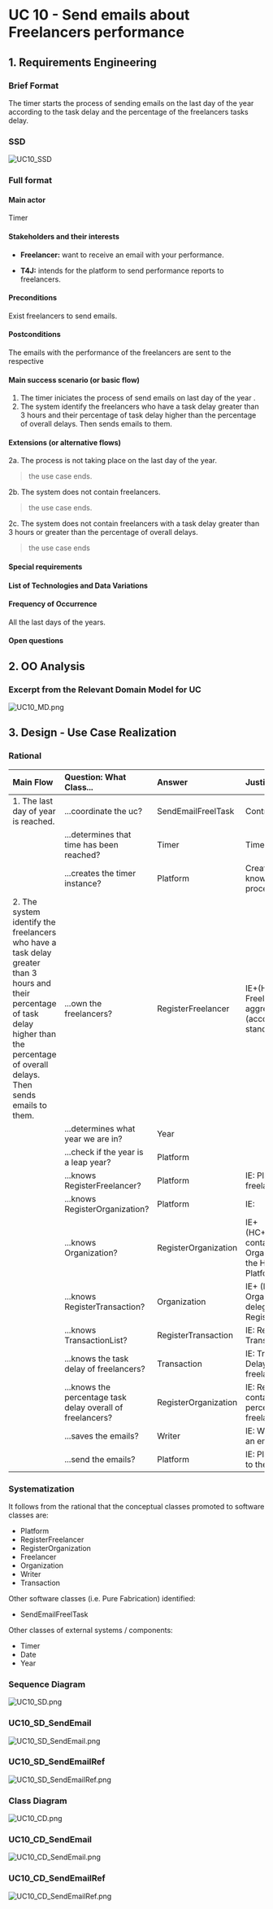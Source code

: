 # UC 10 - Send emails about Freelancers performance

## 1. Requirements Engineering

### Brief Format

The timer starts the process of sending emails on the last day of the year according to the task delay and the percentage of the freelancers tasks delay.


### SSD

![UC10_SSD](UC10_SSD.png)


### Full format

#### Main actor

Timer

#### Stakeholders and their interests

* **Freelancer:** want to receive an email with your performance.

* **T4J:** intends for the platform to send performance reports to freelancers.


#### Preconditions

Exist freelancers to send emails.

#### Postconditions

The emails with the performance of the freelancers are sent to the respective

#### Main success scenario (or basic flow)

1. The timer iniciates the process of send emails on last day of the year .
2. The system identify the freelancers who have a task delay greater than 3 hours and their percentage of task delay higher than the percentage of overall delays. Then sends emails to them.
 
#### Extensions (or alternative flows)

2a. The process is not taking place on the last day of the year.
> the use case ends.

2b. The system does not contain freelancers.
> the use case ends.

2c. The system does not contain freelancers with a task delay greater than 3 hours or greater than the percentage of overall delays.
> the use case ends
 
 
#### Special requirements

####  List of Technologies and Data Variations

#### Frequency of Occurrence

All the last days of the years.

#### Open questions


## 2. OO Analysis

### Excerpt from the Relevant Domain Model for UC

![UC10_MD.png](UC10_MD.png)

## 3. Design - Use Case Realization

### Rational

| Main Flow  | Question: What Class...  | Answer  | Justification  |
|:--------------  |:---------------------- |:----------|:---------------------------- |
|1. The last day of year is reached.|...coordinate the uc?    |   SendEmailFreelTask      | Controller: |
|       | ...determines that time has been reached? |     Timer       |   Timer        |
|       | ...creates the timer instance? |   Platform  | Creator+IE: The platform knows the date to start the process |              
|2. The system identify the freelancers who have a task delay greater than 3 hours and their percentage of task delay higher than the percentage of overall delays. Then sends emails to them. |  ...own the freelancers?	|  RegisterFreelancer | IE+(HC+LC):Register Freelancer contains / aggregates Freelancers (according to the HC + LC standard, on Platform)|
|       | ...determines what year we are in? |     Year       |           |
|       | ...check if the year is a leap year? |     Platform       |           |
|       | ...knows RegisterFreelancer? |     Platform      |   IE: Platform contains freelancers       |
|       | ...knows RegisterOrganization? |     Platform      |   IE:       |
|       | ...knows Organization? |    RegisterOrganization     |   IE+(HC+LC):RegisterOrganization contains / aggregates Organizations (according to the HC + LC standard, on Platform)      |
|       | ...knows RegisterTransaction? | Organization        |   IE+ (HC + LC) on Organization: Organization delegates responsibilities for RegisterTransaction:      |
|       | ...knows TransactionList? | RegisterTransaction        |   IE: RegisterTransaction has Transactions     |
|       | ...knows the task delay of freelancers?|     Transaction       |   IE: Transaction has the Task Delay attribute for a freelancer|
|       | ...knows the percentage task delay overall of freelancers?|     RegisterOrganization      |   IE: RegisterFreelancer contains the overall percentage of Task delay of freelancers |
|       | ...saves the emails?|    Writer      |   IE: Writer simulates sending an email by saving|
|       | ...send the emails?|     Platform      |   IE: Platform sends the emails to the freelancers|







### Systematization ##

It follows from the rational that the conceptual classes promoted to software classes are:

 * Platform
 * RegisterFreelancer
 * RegisterOrganization
 * Freelancer
 * Organization
 * Writer
 * Transaction


Other software classes (i.e. Pure Fabrication) identified:  

 * SendEmailFreelTask

Other classes of external systems / components:

 * Timer
 * Date
 * Year


###	Sequence Diagram

![UC10_SD.png](UC10_SD.png)

###	UC10_SD_SendEmail 

![UC10_SD_SendEmail.png](UC10_SD_SendEmail.png)

###	UC10_SD_SendEmailRef

![UC10_SD_SendEmailRef.png](UC10_SD_SendEmailRef.png)



###	Class Diagram

![UC10_CD.png](UC10_CD.png)

###	UC10_CD_SendEmail

![UC10_CD_SendEmail.png](UC10_CD_SendEmail.png)

###	UC10_CD_SendEmailRef

![UC10_CD_SendEmailRef.png](UC10_CD_SendEmailRef.png)
